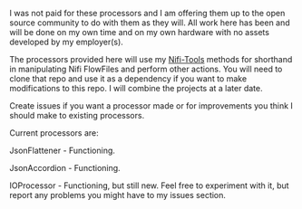 I was not paid for these processors and I am offering them up to the open source community to do with them as they will. All work here has been and will be done on my own time and on my own hardware with no assets developed by my employer(s).


The processors provided here will use my [Nifi-Tools](https://github.com/apjansing/Nifi-Tools) methods for shorthand in manipulating Nifi FlowFiles and perform other actions. You will need to clone that repo and use it as a dependency if you want to make modifications to this repo. I will combine the projects at a later date.

Create issues if you want a processor made or for improvements you think I should make to existing processors.

Current processors are:

JsonFlattener - Functioning.

JsonAccordion - Functioning.

IOProcessor - Functioning, but still new. Feel free to experiment with it, but report any problems you might have to my issues section.
